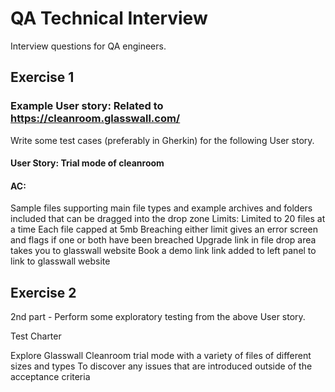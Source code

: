 # QA Technical Interview
Interview questions for QA engineers.

## Exercise 1
### Example User story: Related to https://cleanroom.glasswall.com/
Write some test cases (preferably in Gherkin) for the following User story.

#### User Story: Trial mode of cleanroom

#### AC:
Sample files supporting main file types and example archives and folders included that can be dragged into the drop zone
Limits:
	Limited to 20 files at a time
	Each file capped at 5mb
	Breaching either limit gives an error screen and flags if one or both have been breached
Upgrade link in file drop area takes you to glasswall website
Book a demo link link added to left panel to link to glasswall website

## Exercise 2
2nd part - Perform some exploratory testing from the above User story.

Test Charter

Explore Glasswall Cleanroom trial mode
with a variety of files of different sizes and types
To discover any issues that are introduced outside of the acceptance criteria
